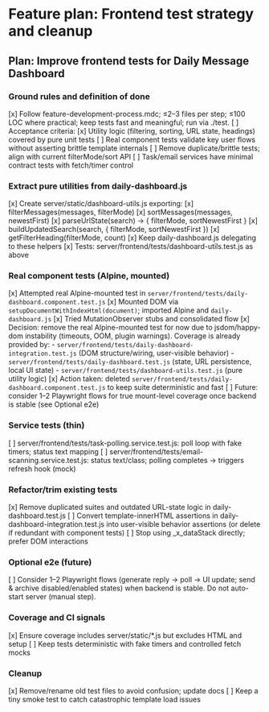 # Feature plan: Frontend test strategy and cleanup

## Plan: Improve frontend tests for Daily Message Dashboard

### Ground rules and definition of done
[x] Follow feature-development-process.mdc; ≤2–3 files per step; ≤100 LOC where practical; keep tests fast and meaningful; run via ./test.
[ ] Acceptance criteria:
[x] Utility logic (filtering, sorting, URL state, headings) covered by pure unit tests
[ ] Real component tests validate key user flows without asserting brittle template internals
[ ] Remove duplicate/brittle tests; align with current filterMode/sort API
[ ] Task/email services have minimal contract tests with fetch/timer control

### Extract pure utilities from daily-dashboard.js
[x] Create server/static/dashboard-utils.js exporting:
[x] filterMessages(messages, filterMode)
[x] sortMessages(messages, newestFirst)
[x] parseUrlState(search) → { filterMode, sortNewestFirst }
[x] buildUpdatedSearch(search, { filterMode, sortNewestFirst })
[x] getFilterHeading(filterMode, count)
[x] Keep daily-dashboard.js delegating to these helpers
[x] Tests: server/frontend/tests/dashboard-utils.test.js as above

### Real component tests (Alpine, mounted)
[x] Attempted real Alpine-mounted test in `server/frontend/tests/daily-dashboard.component.test.js`
[x] Mounted DOM via `setupDocumentWithIndexHtml(document)`; imported Alpine and `daily-dashboard.js`
[x] Tried MutationObserver stubs and consolidated flow
[x] Decision: remove the real Alpine-mounted test for now due to jsdom/happy-dom instability (timeouts, OOM, plugin warnings). Coverage is already provided by:
    - `server/frontend/tests/daily-dashboard-integration.test.js` (DOM structure/wiring, user-visible behavior)
    - `server/frontend/tests/daily-dashboard.test.js` (state, URL persistence, local UI state)
    - `server/frontend/tests/dashboard-utils.test.js` (pure utility logic)
[x] Action taken: deleted `server/frontend/tests/daily-dashboard.component.test.js` to keep suite deterministic and fast
[ ] Future: consider 1–2 Playwright flows for true mount-level coverage once backend is stable (see Optional e2e)

### Service tests (thin)
[ ] server/frontend/tests/task-polling.service.test.js: poll loop with fake timers; status text mapping
[ ] server/frontend/tests/email-scanning.service.test.js: status text/class; polling completes → triggers refresh hook (mock)

### Refactor/trim existing tests
[x] Remove duplicated suites and outdated URL-state logic in daily-dashboard.test.js
[ ] Convert template-innerHTML assertions in daily-dashboard-integration.test.js into user-visible behavior assertions (or delete if redundant with component tests)
[ ] Stop using _x_dataStack directly; prefer DOM interactions

### Optional e2e (future)
[ ] Consider 1–2 Playwright flows (generate reply → poll → UI update; send & archive disabled/enabled states) when backend is stable. Do not auto-start server (manual step).

### Coverage and CI signals
[x] Ensure coverage includes server/static/*.js but excludes HTML and setup
[ ] Keep tests deterministic with fake timers and controlled fetch mocks

### Cleanup
[x] Remove/rename old test files to avoid confusion; update docs
[ ] Keep a tiny smoke test to catch catastrophic template load issues